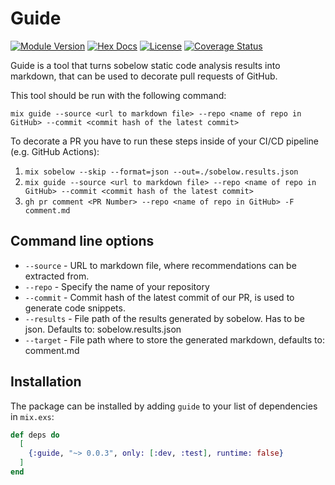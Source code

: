 # Guide

[![Module Version](https://img.shields.io/hexpm/v/guide.svg)](https://hex.pm/packages/guide)
[![Hex Docs](https://img.shields.io/badge/hex-docs-lightgreen.svg)](https://hexdocs.pm/guide/)
[![License](https://img.shields.io/hexpm/l/guide.svg)](https://hex.pm/packages/guide)
[![Coverage Status](https://coveralls.io/repos/github/badazz91/guide/badge.svg?branch=main)](https://coveralls.io/github/badazz91/guide?branch=main)

Guide is a tool that turns sobelow static code analysis results into
markdown, that can be used to decorate pull requests of GitHub.

This tool should be run with the following command:

```
mix guide --source <url to markdown file> --repo <name of repo in GitHub> --commit <commit hash of the latest commit>
```

To decorate a PR you have to run these steps inside of your CI/CD pipeline (e.g. GitHub Actions):

1. `mix sobelow --skip --format=json --out=./sobelow.results.json`
2. `mix guide --source <url to markdown file> --repo <name of repo in GitHub> --commit <commit hash of the latest commit>`
3. `gh pr comment <PR Number> --repo <name of repo in GitHub> -F comment.md`

## Command line options

- `--source` - URL to markdown file, where recommendations can be extracted from.
- `--repo` - Specify the name of your repository
- `--commit` - Commit hash of the latest commit of our PR, is used to generate code snippets.
- `--results` - File path of the results generated by sobelow. Has to be json. Defaults to: sobelow.results.json
- `--target` - File path where to store the generated markdown, defaults to: comment.md

## Installation

The package can be installed by adding `guide` to your list of dependencies in `mix.exs`:

```elixir
def deps do
  [
    {:guide, "~> 0.0.3", only: [:dev, :test], runtime: false}
  ]
end
```
